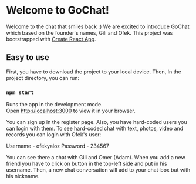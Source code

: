 # Welcome to GoChat!

Welcome to the chat that smiles back :)
We are excited to introduce GoChat which based on the founder's names, Gili and Ofek.
This project was bootstrapped with [Create React App](https://github.com/facebook/create-react-app).


## Easy to use
First, you have to download the project to your local device. Then, In the project directory, you can run:

### `npm start`

Runs the app in the development mode.\
Open [http://localhost:3000](http://localhost:3000) to view it in your browser.


You can sign up in the register page. Also, you have hard-coded users you can login with them.
To see hard-coded chat with text, photos, video and records you can login with Ofek's user:

Username - ofekyaloz
Password - 234567

You can see there a chat with Gili and Omer (Adam). When you add a new friend you have to click on button in the top-left side and put in his username. Then, a new chat conversation will add to your chat-box but with his nickname.
